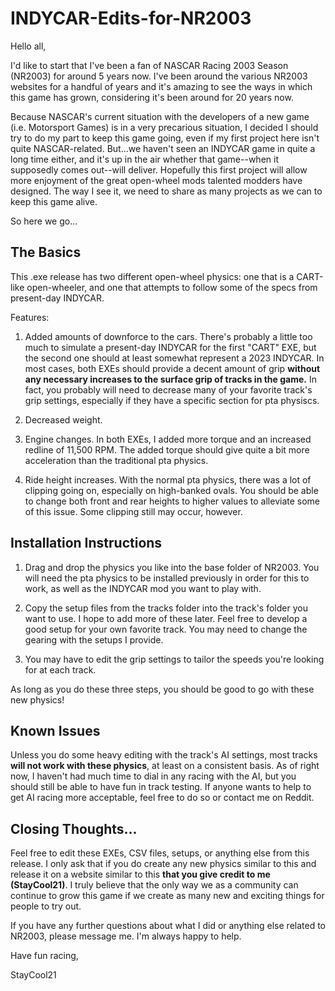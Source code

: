 # INDYCAR-Edits-for-NR2003

Hello all,

I'd like to start that I've been a fan of NASCAR Racing 2003 Season (NR2003) for around 5 years now. I've been around the various NR2003 websites for a handful of years and it's amazing to see the ways in which this game has grown, considering it's been around for 20 years now. 

Because NASCAR's current situation with the developers of a new game (i.e. Motorsport Games) is in a very precarious situation, I decided I should try to do my part to keep this game going, even if my first project here isn't quite NASCAR-related. But...we haven't seen an INDYCAR game in quite a long time either, and it's up in the air whether that game--when it supposedly comes out--will deliver. Hopefully this first project will allow more enjoyment of the great open-wheel mods talented modders have designed. The way I see it, we need to share as many projects as we can to keep this game alive.

So here we go...

## The Basics


This .exe release has two different open-wheel physics: one that is a CART-like open-wheeler, and one that attempts to follow some of the specs from present-day INDYCAR.

Features:

1. Added amounts of downforce to the cars. There's probably a little too much to simulate a present-day INDYCAR for the first "CART" EXE, but the second one should at least somewhat represent a 2023 INDYCAR. In most cases, both EXEs should provide a decent amount of grip **without any necessary increases to the surface grip of tracks in the game.** In fact, you probably will need to decrease many of your favorite track's grip settings, especially if they have a specific section for pta physiscs.

2. Decreased weight. 

3. Engine changes. In both EXEs, I added more torque and an increased redline of 11,500 RPM. The added torque should give quite a bit more acceleration than the traditional pta physics.

4. Ride height increases. With the normal pta physics, there was a lot of clipping going on, especially on high-banked ovals. You should be able to change both front and rear heights to higher values to alleviate some of this issue. Some clipping still may occur, however.

## Installation Instructions

1. Drag and drop the physics you like into the base folder of NR2003. You will need the pta physics to be installed previously in order for this to work, as well as the INDYCAR mod you want to play with.

2. Copy the setup files from the tracks folder into the track's folder you want to use. I hope to add more of these later. Feel free to develop a good setup for your own favorite track. You may need to change the gearing with the setups I provide.

3. You may have to edit the grip settings to tailor the speeds you're looking for at each track. 

As long as you do these three steps, you should be good to go with these new physics!

## Known Issues

Unless you do some heavy editing with the track's AI settings, most tracks **will not work with these physics**, at least on a consistent basis. As of right now, I haven't had much time to dial in any racing with the AI, but you should still be able to have fun in track testing. If anyone wants to help to get AI racing more acceptable, feel free to do so or contact me on Reddit.

## Closing Thoughts...

Feel free to edit these EXEs, CSV files, setups, or anything else from this release. I only ask that if you do create any new physics similar to this and release it on a website similar to this **that you give credit to me (StayCool21)**. I truly believe that the only way we as a community can continue to grow this game if we create as many new and exciting things for people to try out.

If you have any further questions about what I did or anything else related to NR2003, please message me. I'm always happy to help.


Have fun racing, 

StayCool21
